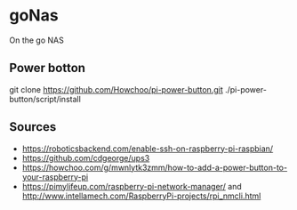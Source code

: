 # goNas

On the go NAS

## Power botton

git clone https://github.com/Howchoo/pi-power-button.git
./pi-power-button/script/install

## Sources

- https://roboticsbackend.com/enable-ssh-on-raspberry-pi-raspbian/
- https://github.com/cdgeorge/ups3
- https://howchoo.com/g/mwnlytk3zmm/how-to-add-a-power-button-to-your-raspberry-pi
- https://pimylifeup.com/raspberry-pi-network-manager/ and http://www.intellamech.com/RaspberryPi-projects/rpi_nmcli.html 
